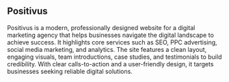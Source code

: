 ## Positivus

Positivus is a modern, professionally designed website for a digital marketing agency that helps businesses navigate the digital landscape to achieve success. It highlights core services such as SEO, PPC advertising, social media marketing, and analytics. The site features a clean layout, engaging visuals, team introductions, case studies, and testimonials to build credibility. With clear calls-to-action and a user-friendly design, it targets businesses seeking reliable digital solutions.
